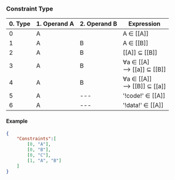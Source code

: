 ### Constraint Type
| 0. Type | 1. Operand A | 2. Operand B | Expression    |
|      ---|           ---|           ---|            ---|
| 0       | A            |              | A ∈ [[A]]    |
| 1       | A            | B            | A ∈ [[B]]    |
| 2       | A            | B            | [[A]] ⊆ [[B]]|
| 3       | A            | B            | ∀a ∈ [[A]<br>⟶ [[a]] ⊆ [[B]] |
| 4       | A            | B            | ∀a ∈ [[A]]<br>⟶ [[B]] ⊆ [[a]] |
| 5       | A            |           ---| '!code!' ∈ [[A]] |
| 6       | A            |           ---| '!data!' ∈ [[A]] |

#### Example
```json
{
    "Constraints":[
		[0, "A"],
		[0, "B"],
		[0, "C"],
		[1, "A", "B"]
	]
}
```
